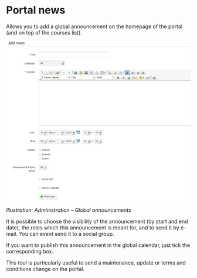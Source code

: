 # Portal news

Allows you to add a global announcement on the homepage of the portal \(and on top of the courses list\).

![](../../.gitbook/assets/images27%20%287%29.png)

_Illustration: Administration – Global announcements_

It is possible to choose the visibility of the announcement \(by start and end date\), the roles which this announcement is meant for, and to send it by e-mail. You can event send it to a social group.

If you want to publish this announcement in the global calendar, just tick the corresponding box.

This tool is particularly useful to send a maintenance, update or terms and conditions change on the portal.

